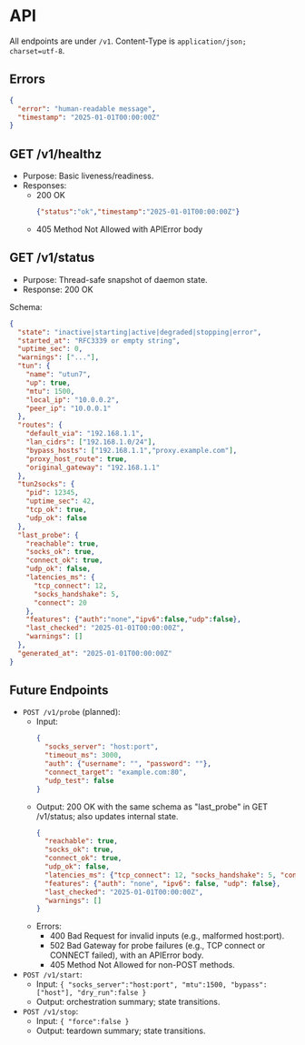 # API

All endpoints are under `/v1`. Content-Type is `application/json; charset=utf-8`.

## Errors

```json
{
  "error": "human-readable message",
  "timestamp": "2025-01-01T00:00:00Z"
}
```

## GET /v1/healthz

- Purpose: Basic liveness/readiness.
- Responses:
  - 200 OK
    ```json
    {"status":"ok","timestamp":"2025-01-01T00:00:00Z"}
    ```
  - 405 Method Not Allowed with APIError body

## GET /v1/status

- Purpose: Thread-safe snapshot of daemon state.
- Response: 200 OK

Schema:
```json
{
  "state": "inactive|starting|active|degraded|stopping|error",
  "started_at": "RFC3339 or empty string",
  "uptime_sec": 0,
  "warnings": ["..."],
  "tun": {
    "name": "utun7",
    "up": true,
    "mtu": 1500,
    "local_ip": "10.0.0.2",
    "peer_ip": "10.0.0.1"
  },
  "routes": {
    "default_via": "192.168.1.1",
    "lan_cidrs": ["192.168.1.0/24"],
    "bypass_hosts": ["192.168.1.1","proxy.example.com"],
    "proxy_host_route": true,
    "original_gateway": "192.168.1.1"
  },
  "tun2socks": {
    "pid": 12345,
    "uptime_sec": 42,
    "tcp_ok": true,
    "udp_ok": false
  },
  "last_probe": {
    "reachable": true,
    "socks_ok": true,
    "connect_ok": true,
    "udp_ok": false,
    "latencies_ms": {
      "tcp_connect": 12,
      "socks_handshake": 5,
      "connect": 20
    },
    "features": {"auth":"none","ipv6":false,"udp":false},
    "last_checked": "2025-01-01T00:00:00Z",
    "warnings": []
  },
  "generated_at": "2025-01-01T00:00:00Z"
}
```

## Future Endpoints

- `POST /v1/probe` (planned):
  - Input:
    ```json
    {
      "socks_server": "host:port",
      "timeout_ms": 3000,
      "auth": {"username": "", "password": ""},
      "connect_target": "example.com:80",
      "udp_test": false
    }
    ```
  - Output: 200 OK with the same schema as "last_probe" in GET /v1/status; also updates internal state.
    ```json
    {
      "reachable": true,
      "socks_ok": true,
      "connect_ok": true,
      "udp_ok": false,
      "latencies_ms": {"tcp_connect": 12, "socks_handshake": 5, "connect": 20, "udp_associate": 9},
      "features": {"auth": "none", "ipv6": false, "udp": false},
      "last_checked": "2025-01-01T00:00:00Z",
      "warnings": []
    }
    ```
  - Errors:
    - 400 Bad Request for invalid inputs (e.g., malformed host:port).
    - 502 Bad Gateway for probe failures (e.g., TCP connect or CONNECT failed), with an APIError body.
    - 405 Method Not Allowed for non-POST methods.
- `POST /v1/start`:
  - Input: `{ "socks_server":"host:port", "mtu":1500, "bypass":["host"], "dry_run":false }`
  - Output: orchestration summary; state transitions.
- `POST /v1/stop`:
  - Input: `{ "force":false }`
  - Output: teardown summary; state transitions.
